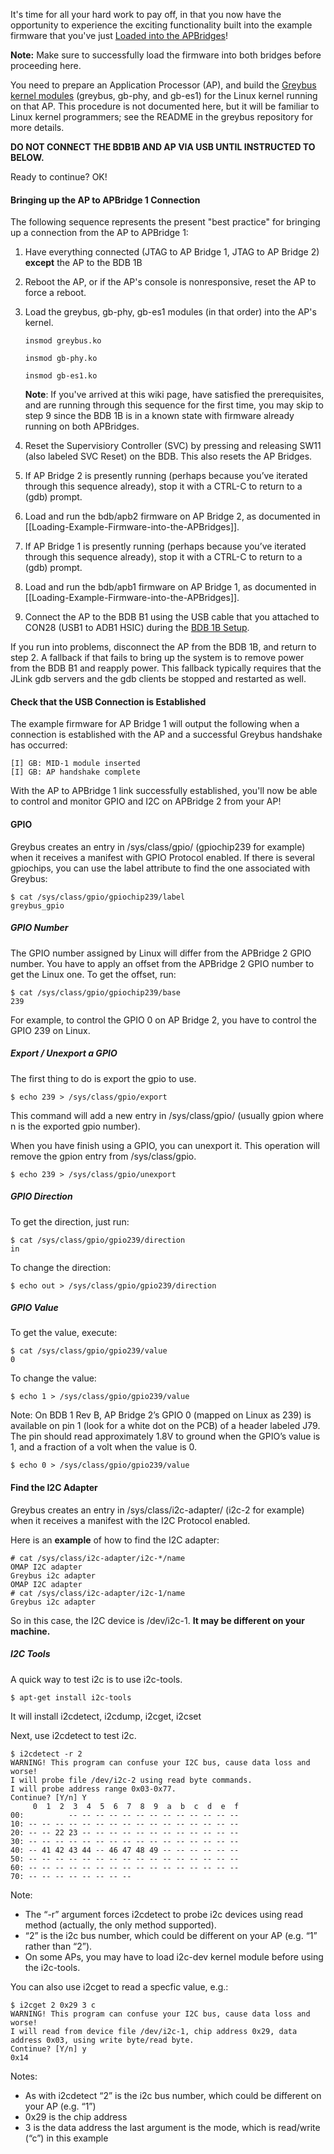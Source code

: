 It's time for all your hard work to pay off, in that you now have the opportunity to experience the exciting functionality built into the example firmware that you've just [Loaded into the APBridges](Loading-Example-Firmware-into-the-APBridges)!

**Note:** Make sure to successfully load the firmware into both bridges before proceeding here.

You need to prepare an Application Processor (AP), and build the [Greybus kernel modules](https://github.com/projectara/greybus) (greybus, gb-phy, and gb-es1) for the Linux kernel running on that AP. This procedure is not documented here, but it will be familiar to Linux kernel programmers; see the README in the greybus repository for more details.

**DO NOT CONNECT THE BDB1B AND AP VIA USB UNTIL INSTRUCTED TO BELOW.**

Ready to continue?  OK!

#### Bringing up the AP to APBridge 1 Connection

The following sequence represents the present "best practice" for bringing up a connection from the AP to APBridge 1:

1. Have everything connected (JTAG to AP Bridge 1, JTAG to AP Bridge 2) **except** the AP to the BDB 1B
2. Reboot the AP, or if the AP's console is nonresponsive, reset the AP to force a reboot.
3. Load the greybus, gb-phy, gb-es1 modules (in that order) into the AP's kernel.

    ```insmod greybus.ko```

    ```insmod gb-phy.ko```

    ```insmod gb-es1.ko```
 
    **Note**: If you've arrived at this wiki page, have satisfied the prerequisites, and are running through this sequence for the first time, you may skip to step 9 since the BDB 1B is in a known state with firmware already running on both APBridges.

4. Reset the Supervisiory Controller (SVC) by pressing and releasing SW11 (also labeled SVC Reset) on the BDB.  This also resets the AP Bridges.
5. If AP Bridge 2 is presently running (perhaps because you’ve iterated through this sequence already), stop it with a CTRL-C to return to a (gdb) prompt.
6. Load and run the bdb/apb2 firmware on AP Bridge 2, as documented in [[Loading-Example-Firmware-into-the-APBridges]].
7. If AP Bridge 1 is presently running (perhaps because you’ve iterated through this sequence already), stop it with a CTRL-C to return to a (gdb) prompt.
8. Load and run the bdb/apb1 firmware on AP Bridge 1, as documented in [[Loading-Example-Firmware-into-the-APBridges]].
9. Connect the AP to the BDB B1 using the USB cable that you attached to CON28 (USB1 to ADB1 HSIC) during 
the [BDB 1B Setup](Big-Development-Board-(BDB)-Version-1-Rev-B-Orientation-and-Setup).

If you run into problems, disconnect the AP from the BDB 1B, and return to step 2.  A fallback if that fails to bring up the system is to remove power from the BDB B1 and reapply power.  This fallback typically requires that the JLink gdb servers and the gdb clients be stopped and restarted as well.

#### Check that the USB Connection is Established

The example firmware for AP Bridge 1 will output the following when a connection is established with the AP and a successful Greybus handshake has occurred:
````
[I] GB: MID-1 module inserted                                              	 
[I] GB: AP handshake complete  	
````
With the AP to APBridge 1 link successfully established, you'll now be able to control and monitor GPIO and I2C on APBridge 2 from your AP!

#### GPIO

Greybus creates an entry in /sys/class/gpio/ (gpiochip239 for example) when it receives a manifest with GPIO Protocol enabled.  If there is several gpiochips, you can use the label attribute to find the one associated with Greybus:

    $ cat /sys/class/gpio/gpiochip239/label  
    greybus_gpio


##### GPIO Number
The GPIO number assigned by Linux will differ from the APBridge 2 GPIO number.
You have to apply an offset from the APBridge 2 GPIO number to get the Linux one.
To get the offset, run:

    $ cat /sys/class/gpio/gpiochip239/base  
    239

For example, to control the GPIO 0 on AP Bridge 2, you have to control the GPIO 239 on Linux.

##### Export / Unexport a GPIO
The first thing to do is export the gpio to use.

    $ echo 239 > /sys/class/gpio/export  

This command will add a new entry in /sys/class/gpio/ (usually gpion where n is the exported gpio number).

When you have finish using a GPIO, you can unexport it. This operation will remove the gpion entry from /sys/class/gpio.
    
    $ echo 239 > /sys/class/gpio/unexport

##### GPIO Direction
To get the direction, just run:

    $ cat /sys/class/gpio/gpio239/direction  
    in

To change the direction:

    $ echo out > /sys/class/gpio/gpio239/direction


##### GPIO Value
To get the value, execute:

    $ cat /sys/class/gpio/gpio239/value  
    0

To change the value:

    $ echo 1 > /sys/class/gpio/gpio239/value
Note: On BDB 1 Rev B, AP Bridge 2’s GPIO 0 (mapped on Linux as 239) is available on pin 1 (look for a white dot on the PCB) of a header labeled J79.  The pin should read approximately 1.8V to ground when the GPIO’s value is 1, and a fraction of a volt when the value is 0.

    $ echo 0 > /sys/class/gpio/gpio239/value

#### Find the I2C Adapter

Greybus creates an entry in /sys/class/i2c-adapter/ (i2c-2 for example) when it receives a manifest with the I2C Protocol enabled. 

Here is an **example** of how to find the I2C adapter:

    # cat /sys/class/i2c-adapter/i2c-*/name
    OMAP I2C adapter
    Greybus i2c adapter
    OMAP I2C adapter
    # cat /sys/class/i2c-adapter/i2c-1/name
    Greybus i2c adapter

So in this case, the I2C device is /dev/i2c-1. **It may be different on your machine.**

##### I2C Tools
A quick way to test i2c is to use i2c-tools.

    $ apt-get install i2c-tools  

It will install i2cdetect, i2cdump, i2cget, i2cset

Next, use i2cdetect to test i2c. 
````
$ i2cdetect -r 2
WARNING! This program can confuse your I2C bus, cause data loss and worse!
I will probe file /dev/i2c-2 using read byte commands.
I will probe address range 0x03-0x77.
Continue? [Y/n] Y
     0  1  2  3  4  5  6  7  8  9  a  b  c  d  e  f
00:          -- -- -- -- -- -- -- -- -- -- -- -- -- 
10: -- -- -- -- -- -- -- -- -- -- -- -- -- -- -- -- 
20: -- -- 22 23 -- -- -- -- -- -- -- -- -- -- -- -- 
30: -- -- -- -- -- -- -- -- -- -- -- -- -- -- -- -- 
40: -- 41 42 43 44 -- 46 47 48 49 -- -- -- -- -- -- 
50: -- -- -- -- -- -- -- -- -- -- -- -- -- -- -- -- 
60: -- -- -- -- -- -- -- -- -- -- -- -- -- -- -- -- 
70: -- -- -- -- -- -- -- --                         
````
Note: 
* The “-r” argument forces i2cdetect to probe i2c devices using read method (actually, the only method supported).
* “2” is the i2c bus number, which could be different on your AP (e.g. “1” rather than “2”).
* On some APs, you may have to load i2c-dev kernel module before using the i2c-tools.

You can also use i2cget to read a specfic value, e.g.:
````
$ i2cget 2 0x29 3 c                                 
WARNING! This program can confuse your I2C bus, cause data loss and worse!      
I will read from device file /dev/i2c-1, chip address 0x29, data address 0x03, using write byte/read byte.                                           
Continue? [Y/n] y                                                           
0x14
````
Notes:
* As with i2cdetect “2” is the i2c bus number, which could be different on your AP (e.g. “1”)
* 0x29 is the chip address
* 3 is the data address
the last argument is the mode, which is read/write (“c”) in this example
                         

